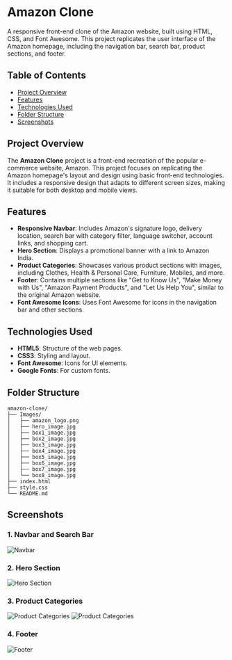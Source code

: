 # Amazon Clone

A responsive front-end clone of the Amazon website, built using HTML, CSS, and Font Awesome. This project replicates the user interface of the Amazon homepage, including the navigation bar, search bar, product sections, and footer.

## Table of Contents

- [Project Overview](#project-overview)
- [Features](#features)
- [Technologies Used](#technologies-used)
- [Folder Structure](#folder-structure)
- [Screenshots](#screenshots)

## Project Overview

The **Amazon Clone** project is a front-end recreation of the popular e-commerce website, Amazon. This project focuses on replicating the Amazon homepage's layout and design using basic front-end technologies. It includes a responsive design that adapts to different screen sizes, making it suitable for both desktop and mobile views.

## Features

- **Responsive Navbar**: Includes Amazon's signature logo, delivery location, search bar with category filter, language switcher, account links, and shopping cart.
- **Hero Section**: Displays a promotional banner with a link to Amazon India.
- **Product Categories**: Showcases various product sections with images, including Clothes, Health & Personal Care, Furniture, Mobiles, and more.
- **Footer**: Contains multiple sections like "Get to Know Us", "Make Money with Us", "Amazon Payment Products", and "Let Us Help You", similar to the original Amazon website.
- **Font Awesome Icons**: Uses Font Awesome for icons in the navigation bar and other sections.

## Technologies Used

- **HTML5**: Structure of the web pages.
- **CSS3**: Styling and layout.
- **Font Awesome**: Icons for UI elements.
- **Google Fonts**: For custom fonts.


## Folder Structure

```
amazon-clone/
├── Images/
│   ├── amazon_logo.png
│   ├── hero_image.jpg
│   ├── box1_image.jpg
│   ├── box2_image.jpg
│   ├── box3_image.jpg
│   ├── box4_image.jpg
│   ├── box5_image.jpg
│   ├── box6_image.jpg
│   ├── box7_image.jpg
│   └── box8_image.jpg
├── index.html
├── style.css
└── README.md
```

## Screenshots

### 1. Navbar and Search Bar
![Navbar](https://github.com/user-attachments/assets/3efe8484-af9c-4fcc-a27b-87b373402b09)

### 2. Hero Section
![Hero Section](https://github.com/user-attachments/assets/1fdac9ad-cb5c-4e8b-bbc5-498b34c646ed)

### 3. Product Categories
![Product Categories](https://github.com/user-attachments/assets/53d53102-36ce-4734-aa2c-0ade4c69fc02)
![Product Categories](https://github.com/user-attachments/assets/7d94f243-ee28-4bdd-8158-6448e373107e)

### 4. Footer
![Footer](https://github.com/user-attachments/assets/b51f89d6-5990-48f4-bdee-c7a500c8147b)

